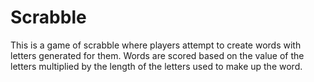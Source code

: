 # Scrabble
This is a game of scrabble where players attempt to create words with letters generated for them.
Words are scored based on the value of the letters multiplied by the length of the letters used to make up the word.
